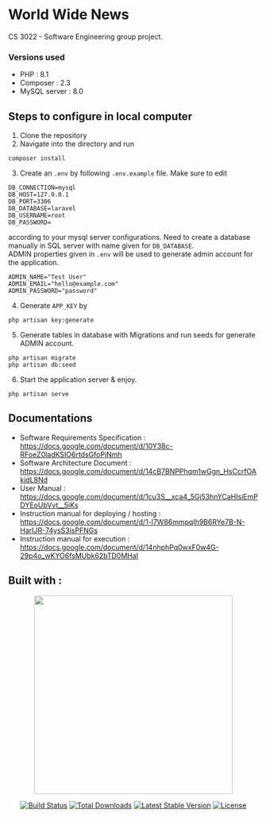 # World Wide News
CS 3022 - Software Engineering group project.

### Versions used
* PHP : 8.1
* Composer : 2.3
* MySQL server : 8.0

## Steps to configure in local computer
1. Clone the repository
2. Navigate into the directory and run 
``` shell
composer install
```
3. Create an `.env` by following `.env.example` file. Make sure to edit 
```apacheconf
DB_CONNECTION=mysql
DB_HOST=127.0.0.1
DB_PORT=3306
DB_DATABASE=laravel
DB_USERNAME=root
DB_PASSWORD=
```
according to your mysql server configurations. Need to create a database manually in SQL server with name given for ```DB_DATABASE```.<br/>
ADMIN properties given in `.env` will be used to generate admin account for the application. 
```apacheconf
ADMIN_NAME="Test User"
ADMIN_EMAIL="hello@example.com"
ADMIN_PASSWORD="password"
```
4. Generate `APP_KEY` by
```shell
php artisan key:generate
```
5. Generate tables in database with Migrations and run seeds for generate ADMIN account.
```shell
php artisan migrate
php artisan db:seed
```
6. Start the application server & enjoy.
```shell
php artisan serve
```
## Documentations
* Software Requirements Specification : https://docs.google.com/document/d/10Y38c-RFoeZ0ladKSIO6rtdsGfoPjNmh
* Software Architecture Document : https://docs.google.com/document/d/14cB7BNPPhqm1wGgn_HsCcrfOAkjdL8Nd
* User Manual : https://docs.google.com/document/d/1cu3S__xca4_5Gj53hnYCaHIsiEmPDYEoUbVvt__5iKs
* Instruction manual for deploying / hosting : https://docs.google.com/document/d/1-l7W86mmpqIh9B6RYe7B-N-HarIJR-74ysS3isPFNGs
* Instruction manual for execution : https://docs.google.com/document/d/14nhphPq0wxF0w4G-29p4o_wKYO6fsMUbk62bTD0MHaI
## Built with :
<p align="center"><a href="https://laravel.com" target="_blank"><img src="https://raw.githubusercontent.com/laravel/art/master/logo-lockup/5%20SVG/2%20CMYK/1%20Full%20Color/laravel-logolockup-cmyk-red.svg" width="400"></a></p>

<p align="center">
<a href="https://travis-ci.org/laravel/framework"><img src="https://travis-ci.org/laravel/framework.svg" alt="Build Status"></a>
<a href="https://packagist.org/packages/laravel/framework"><img src="https://img.shields.io/packagist/dt/laravel/framework" alt="Total Downloads"></a>
<a href="https://packagist.org/packages/laravel/framework"><img src="https://img.shields.io/packagist/v/laravel/framework" alt="Latest Stable Version"></a>
<a href="https://packagist.org/packages/laravel/framework"><img src="https://img.shields.io/packagist/l/laravel/framework" alt="License"></a>
</p>
